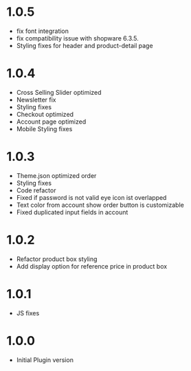# 1.0.5
- fix font integration
- fix compatibility issue with shopware 6.3.5.
- Styling fixes for header and product-detail page

# 1.0.4
- Cross Selling Slider optimized
- Newsletter fix
- Styling fixes
- Checkout optimized
- Account page optimized
- Mobile Styling fixes

# 1.0.3
- Theme.json optimized order
- Styling fixes
- Code refactor
- Fixed if password is not valid eye icon ist overlapped
- Text color from account show order button is customizable
- Fixed duplicated input fields in account 

# 1.0.2
- Refactor product box styling
- Add display option for reference price in product box 

# 1.0.1
- JS fixes

# 1.0.0
- Initial Plugin version
